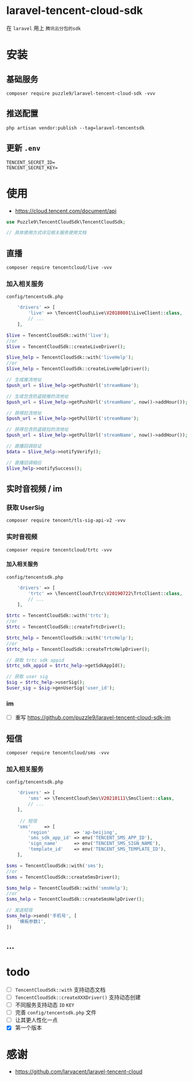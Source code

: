 # laravel-tencent-cloud-sdk

在 `laravel` 用上 `腾讯云分包的sdk`

# 安装

## 基础服务

```shell
composer require puzzle9/laravel-tencent-cloud-sdk -vvv
```

## 推送配置

```shell
php artisan vendor:publish --tag=laravel-tencentsdk
```

## 更新 `.env`

```dotenv
TENCENT_SECRET_ID=
TENCENT_SECRET_KEY=
```

# 使用

- <https://cloud.tencent.com/document/api>

```php
use Puzzle9\TencentCloudSdk\TencentCloudSdk;

// 具体使用方式详见相关服务使用文档
```

## 直播

```shell
composer require tencentcloud/live -vvv
```

### 加入相关服务

`config/tencentsdk.php`

```php
    'drivers' => [
    	'live' => \TencentCloud\Live\V20180801\LiveClient::class,
    	// ...
    ],
```

```php
$live = TencentCloudSdk::with('live');
//or
$live = TencentCloudSdk::createLiveDriver();

$live_help = TencentCloudSdk::with('liveHelp');
//or
$live_help = TencentCloudSdk::createLiveHelpDriver();

// 生成推流地址
$push_url = $live_help->getPushUrl('streamName');

// 生成包含防盗链推的流地址
$push_url = $live_help->getPushUrl('streamName', now()->addHour());

// 获得拉流地址
$push_url = $live_help->getPullUrl('streamName');

// 获得包含防盗链拉的流地址
$push_url = $live_help->getPullUrl('streamName', now()->addHour());

// 直播回调验证
$data = $live_help->notifyVerify();

// 直播回调相应
$live_help->notifySuccess();
```

## 实时音视频 / im

### 获取 UserSig

```shell
composer require tencent/tls-sig-api-v2 -vvv
```

### 实时音视频

```shell
composer require tencentcloud/trtc -vvv
```

#### 加入相关服务

`config/tencentsdk.php`

```php
    'drivers' => [
        'trtc' => \TencentCloud\Trtc\V20190722\TrtcClient::class,
    	// ...
    ],
```

```php
$trtc = TencentCloudSdk::with('trtc');
//or
$trtc = TencentCloudSdk::createTrtcDriver();

$trtc_help = TencentCloudSdk::with('trtcHelp');
//or
$trtc_help = TencentCloudSdk::createTrtcHelpDriver();

// 获取 trtc sdk appid
$trtc_sdk_appid = $trtc_help->getSdkAppId();

// 获取 user sig
$sig = $trtc_help->userSig();
$user_sig = $sig->genUserSig('user_id');
```

### im

- [ ] 重写 <https://github.com/puzzle9/laravel-tencent-cloud-sdk-im>

## 短信

```shell
composer require tencentcloud/sms -vvv
```

### 加入相关服务

`config/tencentsdk.php`

```php
    'drivers' => [
        'sms' => \TencentCloud\Sms\V20210111\SmsClient::class,
        // ...
    ],
    
     // 短信
    'sms'     => [
        'region'         => 'ap-beijing',
        'sms_sdk_app_id' => env('TENCENT_SMS_APP_ID'),
        'sign_name'      => env('TENCENT_SMS_SIGN_NAME'),
        'template_id'    => env('TENCENT_SMS_TEMPLATE_ID'),
    ],
```

```php
$sms = TencentCloudSdk::with('sms');
//or
$sms = TencentCloudSdk::createSmsDriver();

$sms_help = TencentCloudSdk::with('smsHelp');
//or
$sms_help = TencentCloudSdk::createSmsHelpDriver();

// 发送短信
$sms_help->send('手机号', [
    '模板参数1',
])
```

## ...

# todo

- [ ] `TencentCloudSdk::with` 支持动态文档
- [ ] `TencentCloudSdk::createXXXDriver()` 支持动态创建
- [ ] 不同服务支持动态 `ID` `KEY`
- [ ] 完善 `config/tencentsdk.php` 文件
- [ ] 让其更人性化一点
- [x] 第一个版本

# 感谢

- <https://github.com/larvacent/laravel-tencent-cloud>